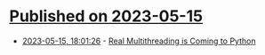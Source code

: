 # [Published on 2023-05-15](index.md)

* [2023-05-15, 18:01:26](https://lobste.rs/s/i9wbjm/real_multithreading_is_coming_python) - [Real Multithreading is Coming to Python](https://martinheinz.dev/blog/97)
